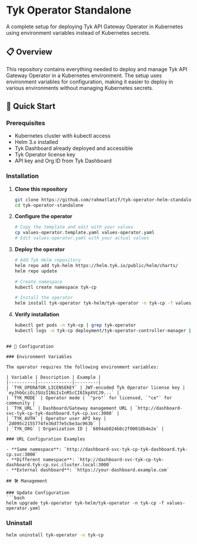 # Tyk Operator Standalone

A complete setup for deploying Tyk API Gateway Operator in Kubernetes using environment variables instead of Kubernetes secrets.

## 📋 Overview

This repository contains everything needed to deploy and manage Tyk API Gateway Operator in a Kubernetes environment. The setup uses environment variables for configuration, making it easier to deploy in various environments without managing Kubernetes secrets.

## 🚀 Quick Start

### Prerequisites

- Kubernetes cluster with kubectl access
- Helm 3.x installed
- Tyk Dashboard already deployed and accessible
- Tyk Operator license key
- API key and Org ID from Tyk Dashboard

### Installation

1. **Clone this repository**
   ```bash
   git clone https://github.com/rahmatlatif/tyk-operator-helm-standalone
   cd tyk-operator-standalone
   ```

2. **Configure the operator**
   ```bash
   # Copy the template and edit with your values
   cp values-operator.template.yaml values-operator.yaml
   # Edit values-operator.yaml with your actual values
   ```

3. **Deploy the operator**
   ```bash
   # Add Tyk Helm repository
   helm repo add tyk-helm https://helm.tyk.io/public/helm/charts/
   helm repo update
   
   # Create namespace
   kubectl create namespace tyk-cp
   
   # Install the operator
   helm install tyk-operator tyk-helm/tyk-operator -n tyk-cp -f values-operator.yaml
   ```

4. **Verify installation**
   ```bash
   kubectl get pods -n tyk-cp | grep tyk-operator
   kubectl logs -n tyk-cp deployment/tyk-operator-controller-manager | tail -5
   ```

```

## 🔧 Configuration

### Environment Variables

The operator requires the following environment variables:

| Variable | Description | Example |
|----------|-------------|---------|
| `TYK_OPERATOR_LICENSEKEY` | JWT-encoded Tyk Operator license key | `eyJhbGciOiJSUzI1NiIsInR5cCI6IkpXVCJ9...` |
| `TYK_MODE` | Operator mode | `"pro"` for licensed, `"ce"` for community |
| `TYK_URL` | Dashboard/Gateway management URL | `http://dashboard-svc-tyk-cp-tyk-dashboard.tyk-cp.svc:3000` |
| `TYK_AUTH` | Operator user API key | `2d095c2155774fe36d77e5cbe3ac963b` |
| `TYK_ORG` | Organization ID | `6894ab024b8c2f00018b4e2e` |

### URL Configuration Examples

- **Same namespace**: `http://dashboard-svc-tyk-cp-tyk-dashboard.tyk-cp.svc:3000`
- **Different namespace**: `http://dashboard-svc-tyk-cp-tyk-dashboard.tyk-cp.svc.cluster.local:3000`
- **External dashboard**: `https://your-dashboard.example.com`

## 🛠️ Management

### Update Configuration
```bash
helm upgrade tyk-operator tyk-helm/tyk-operator -n tyk-cp -f values-operator.yaml
```

### Uninstall
```bash
helm uninstall tyk-operator -n tyk-cp
```
